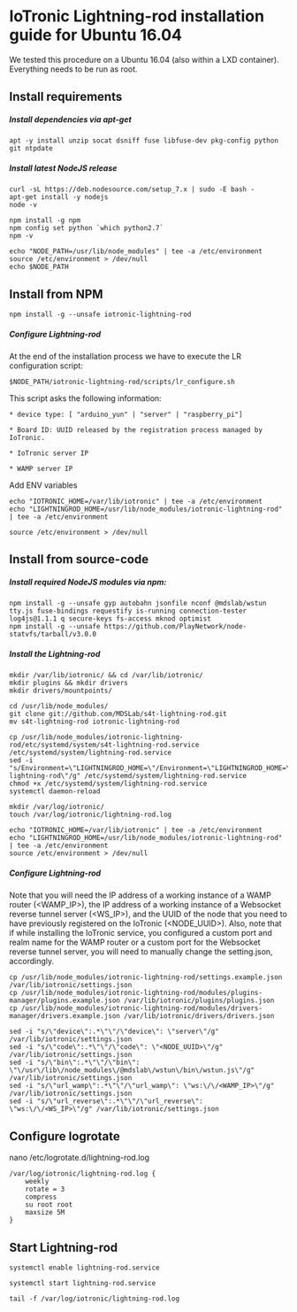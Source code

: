 # IoTronic Lightning-rod installation guide for Ubuntu 16.04

We tested this procedure on a Ubuntu 16.04 (also within a LXD container). Everything needs to be run as root.


## Install requirements

##### Install dependencies via apt-get
```
apt -y install unzip socat dsniff fuse libfuse-dev pkg-config python git ntpdate
```
##### Install latest NodeJS release
```
curl -sL https://deb.nodesource.com/setup_7.x | sudo -E bash -
apt-get install -y nodejs
node -v

npm install -g npm
npm config set python `which python2.7`
npm -v

echo "NODE_PATH=/usr/lib/node_modules" | tee -a /etc/environment
source /etc/environment > /dev/null
echo $NODE_PATH
```


## Install from NPM
```
npm install -g --unsafe iotronic-lightning-rod
```

##### Configure Lightning-rod
At the end of the installation process we have to execute the LR configuration script:
```
$NODE_PATH/iotronic-lightning-rod/scripts/lr_configure.sh
```
This script asks the following information:
```
* device type: [ "arduino_yun" | "server" | "raspberry_pi"]

* Board ID: UUID released by the registration process managed by IoTronic.

* IoTronic server IP

* WAMP server IP
```
Add ENV variables
```
echo "IOTRONIC_HOME=/var/lib/iotronic" | tee -a /etc/environment
echo "LIGHTNINGROD_HOME=/usr/lib/node_modules/iotronic-lightning-rod" | tee -a /etc/environment

source /etc/environment > /dev/null
```


## Install from source-code

##### Install required NodeJS modules via npm:
```
npm install -g --unsafe gyp autobahn jsonfile nconf @mdslab/wstun tty.js fuse-bindings requestify is-running connection-tester log4js@1.1.1 q secure-keys fs-access mknod optimist
npm install -g --unsafe https://github.com/PlayNetwork/node-statvfs/tarball/v3.0.0
```

##### Install the Lightning-rod
```
mkdir /var/lib/iotronic/ && cd /var/lib/iotronic/
mkdir plugins && mkdir drivers
mkdir drivers/mountpoints/

cd /usr/lib/node_modules/
git clone git://github.com/MDSLab/s4t-lightning-rod.git
mv s4t-lightning-rod iotronic-lightning-rod

cp /usr/lib/node_modules/iotronic-lightning-rod/etc/systemd/system/s4t-lightning-rod.service /etc/systemd/system/lightning-rod.service
sed -i "s/Environment=\"LIGHTNINGROD_HOME=\"/Environment=\"LIGHTNINGROD_HOME=\/usr\/lib\/node_modules\/iotronic-lightning-rod\"/g" /etc/systemd/system/lightning-rod.service
chmod +x /etc/systemd/system/lightning-rod.service
systemctl daemon-reload

mkdir /var/log/iotronic/
touch /var/log/iotronic/lightning-rod.log

echo "IOTRONIC_HOME=/var/lib/iotronic" | tee -a /etc/environment
echo "LIGHTNINGROD_HOME=/usr/lib/node_modules/iotronic-lightning-rod" | tee -a /etc/environment
source /etc/environment > /dev/null

```

##### Configure Lightning-rod
Note that you will need the IP address of a working instance of a WAMP router (<WAMP_IP>), the IP address of a working instance of a Websocket reverse tunnel server (<WS_IP>), and the UUID of the node that you need to have previously registered on the IoTronic (<NODE_UUID>). Also, note that if while installing the IoTronic service, you configured a custom port and realm name for the WAMP router or a custom port for the Websocket reverse tunnel server, you will need to manually change the setting.json, accordingly. 
```
cp /usr/lib/node_modules/iotronic-lightning-rod/settings.example.json /var/lib/iotronic/settings.json
cp /usr/lib/node_modules/iotronic-lightning-rod/modules/plugins-manager/plugins.example.json /var/lib/iotronic/plugins/plugins.json
cp /usr/lib/node_modules/iotronic-lightning-rod/modules/drivers-manager/drivers.example.json /var/lib/iotronic/drivers/drivers.json

sed -i "s/\"device\":.*\"\"/\"device\": \"server\"/g" /var/lib/iotronic/settings.json
sed -i "s/\"code\":.*\"\"/\"code\": \"<NODE_UUID>\"/g" /var/lib/iotronic/settings.json
sed -i "s/\"bin\":.*\"\"/\"bin\": \"\/usr\/lib\/node_modules\/@mdslab\/wstun\/bin\/wstun.js\"/g" /var/lib/iotronic/settings.json
sed -i "s/\"url_wamp\":.*\"\"/\"url_wamp\": \"ws:\/\/<WAMP_IP>\"/g" /var/lib/iotronic/settings.json
sed -i "s/\"url_reverse\":.*\"\"/\"url_reverse\": \"ws:\/\/<WS_IP>\"/g" /var/lib/iotronic/settings.json
```

## Configure logrotate
nano /etc/logrotate.d/lightning-rod.log
```
/var/log/iotronic/lightning-rod.log {
    weekly
    rotate = 3
    compress
    su root root
    maxsize 5M
}
```


## Start Lightning-rod
```
systemctl enable lightning-rod.service

systemctl start lightning-rod.service

tail -f /var/log/iotronic/lightning-rod.log
```
